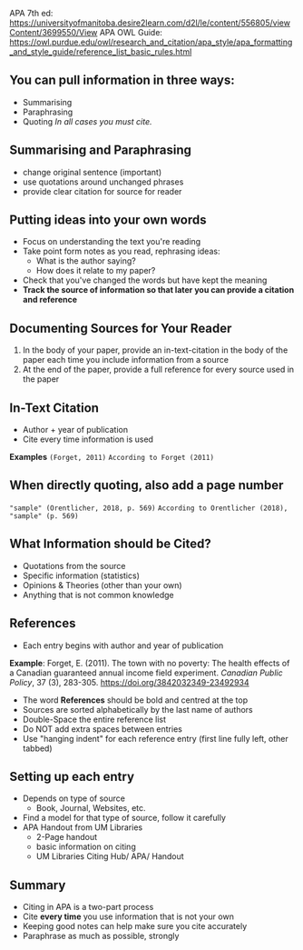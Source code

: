 APA 7th ed: https://universityofmanitoba.desire2learn.com/d2l/le/content/556805/viewContent/3699550/View
APA OWL Guide: https://owl.purdue.edu/owl/research_and_citation/apa_style/apa_formatting_and_style_guide/reference_list_basic_rules.html

## You can pull information in three ways:
- Summarising
- Paraphrasing
- Quoting
*In all cases you must cite.*

## Summarising and Paraphrasing
- change original sentence (important)
- use quotations around unchanged phrases
- provide clear citation for source for reader

## Putting ideas into your own words
- Focus on understanding the text you're reading
- Take point form notes as you read, rephrasing ideas:
	- What is the author saying?
	- How does it relate to my paper?
- Check that you've changed the words but have kept the meaning
- **Track the source of information so that later you can provide a citation and reference**

## Documenting Sources for Your Reader
1. In the body of your paper, provide an in-text-citation in the body of the paper each time you include information from a source
2. At the end of the paper, provide a full reference for every source used in the paper

## In-Text Citation
- Author + year of publication
- Cite every time information is used

**Examples**
`(Forget, 2011)`
`According to Forget (2011)`

## When directly quoting, also add a page number
`"sample" (Orentlicher, 2018, p. 569)`
`According to Orentlicher (2018), "sample" (p. 569)`

## What Information should be Cited?
- Quotations from the source
- Specific information (statistics)
- Opinions & Theories (other than your own)
- Anything that is not common knowledge

## References
- Each entry begins with author and year of publication

**Example**:
Forget, E. (2011). The town with no poverty: The health effects of a Canadian guaranteed annual income field experiment. *Canadian Public Policy*, 37 (3), 283-305.
       https://doi.org/3842032349-23492934

- The word **References** should be bold and centred at the top
- Sources are sorted alphabetically by the last name of authors
- Double-Space the entire reference list
- Do NOT add extra spaces between entries
- Use "hanging indent" for each reference entry (first line fully left, other tabbed)

## Setting up each entry
- Depends on type of source
	- Book, Journal, Websites, etc.
- Find a model for that type of source, follow it carefully
- APA Handout from UM Libraries
	- 2-Page handout
	- basic information on citing
	- UM Libraries Citing Hub/ APA/ Handout

## Summary
- Citing in APA is a two-part process
- Cite **every time** you use information that is not your own
- Keeping good notes can help make sure you cite accurately
- Paraphrase as much as possible, strongly